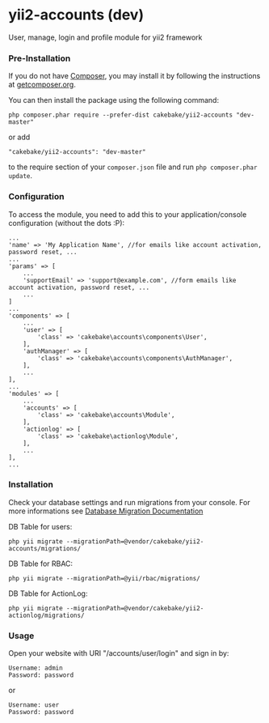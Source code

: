 yii2-accounts (dev)
============

User, manage, login and profile module for yii2 framework

### Pre-Installation

If you do not have [Composer](http://getcomposer.org/), you may install it by following the instructions
at [getcomposer.org](http://getcomposer.org/doc/00-intro.md#installation-nix).

You can then install the package using the following command:
~~~
php composer.phar require --prefer-dist cakebake/yii2-accounts "dev-master"
~~~

or add
~~~
"cakebake/yii2-accounts": "dev-master"
~~~
to the require section of your ```composer.json``` file and run ```php composer.phar update```.

### Configuration

To access the module, you need to add this to your application/console configuration (without the dots :P):

    ...
    'name' => 'My Application Name', //for emails like account activation, password reset, ...
    ...
    'params' => [
        ...
        'supportEmail' => 'support@example.com', //form emails like account activation, password reset, ...
        ...
    ]
    ...
    'components' => [
        ...
        'user' => [
            'class' => 'cakebake\accounts\components\User',
        ],
        'authManager' => [
            'class' => 'cakebake\accounts\components\AuthManager',
        ],
        ...
    ],
    ...
    'modules' => [
        ...
        'accounts' => [
            'class' => 'cakebake\accounts\Module',
        ],
        'actionlog' => [
            'class' => 'cakebake\actionlog\Module',
        ],
        ...
    ],
    ...

### Installation

Check your database settings and run migrations from your console.
For more informations see [Database Migration Documentation](http://www.yiiframework.com/doc-2.0/guide-console-migrate.html#applying-migrations)

DB Table for users:

```php yii migrate --migrationPath=@vendor/cakebake/yii2-accounts/migrations/```

DB Table for RBAC:

```php yii migrate --migrationPath=@yii/rbac/migrations/```

DB Table for ActionLog:

```php yii migrate --migrationPath=@vendor/cakebake/yii2-actionlog/migrations/```

### Usage

Open your website with URI "/accounts/user/login" and sign in by:
~~~
Username: admin
Password: password
~~~
or
~~~
Username: user
Password: password
~~~